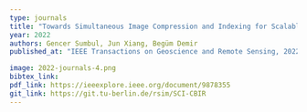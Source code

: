 ```yaml
---
type: journals
title: "Towards Simultaneous Image Compression and Indexing for Scalable Content-Based Retrieval in Remote Sensing"
year: 2022
authors: Gencer Sumbul, Jun Xiang, Begüm Demir
published_at: "IEEE Transactions on Geoscience and Remote Sensing, 2022"

image: 2022-journals-4.png
bibtex_link:
pdf_link: https://ieeexplore.ieee.org/document/9878355
git_link: https://git.tu-berlin.de/rsim/SCI-CBIR
---
```

